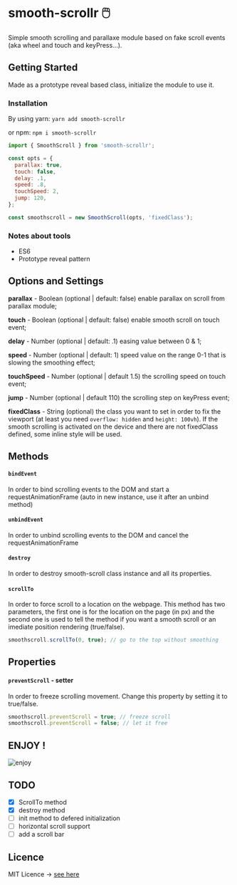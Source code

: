 # smooth-scrollr 🖱️
Simple smooth scrolling and parallaxe module based on fake scroll events (aka wheel and touch and keyPress...).

## Getting Started
Made as a prototype reveal based class, initialize the module to use it.

### Installation
By using yarn:
`yarn add smooth-scrollr`

or npm:
`npm i smooth-scrollr`


``` javascript
import { SmoothScroll } from 'smooth-scrollr';

const opts = {
  parallax: true,
  touch: false,
  delay: .1,
  speed: .8,
  touchSpeed: 2,
  jump: 120,
};

const smoothscroll = new SmoothScroll(opts, 'fixedClass');
```

### Notes about tools
* ES6
* Prototype reveal pattern

## Options and Settings
**parallax** - Boolean (optional | default: false) enable parallax on scroll from parallax module;

**touch** - Boolean (optional | default: false) enable smooth scroll on touch event;

**delay** - Number (optional | default: .1) easing value between 0 & 1;

**speed** - Number (optional | default: 1) speed value on the range 0-1 that is slowing the smoothing effect;

**touchSpeed** - Number (optional | default 1.5) the scrolling speed on touch event;

**jump** - Number (optional | default 110) the scrolling step on keyPress event;

**fixedClass** - String (optional) the class you want to set in order to fix the viewport (at least you need `overflow: hidden` and `height: 100vh`). If the smooth scrolling is activated on the device and there are not fixedClass defined, some inline style will be used.


## Methods
#### ```bindEvent```
In order to bind scrolling events to the DOM and start a requestAnimationFrame (auto in new instance, use it after an unbind method)

#### ```unbindEvent```
In order to unbind scrolling events to the DOM and cancel the requestAnimationFrame

#### ```destroy```
In order to destroy smooth-scroll class instance and all its properties.


#### ```scrollTo```
In order to force scroll to a location on the webpage. This method has two parameters, the first one is for the location on the page (in px) and the second one is used to tell the method if you want a smooth scroll or an imediate position rendering (true/false).
```javascript
smoothscroll.scrollTo(0, true); // go to the top without smoothing
```

## Properties
#### ```preventScroll``` - setter
In order to freeze scrolling movement. Change this property by setting it to true/false.
``` javascript
smoothscroll.preventScroll = true; // freeze scroll
smoothscroll.preventScroll = false; // let it free
```

## ENJOY !
![enjoy](https://media.giphy.com/media/qyCDVJBPdBET6/giphy.gif)


## TODO
- [x] ScrollTo method
- [x] destroy method
- [ ] init method to defered initialization
- [ ] horizontal scroll support
- [ ] add a scroll bar

## Licence
MIT Licence -> [see here](https://github.com/alexiscolin/smooth-scrollr/blob/master/LICENSE)
